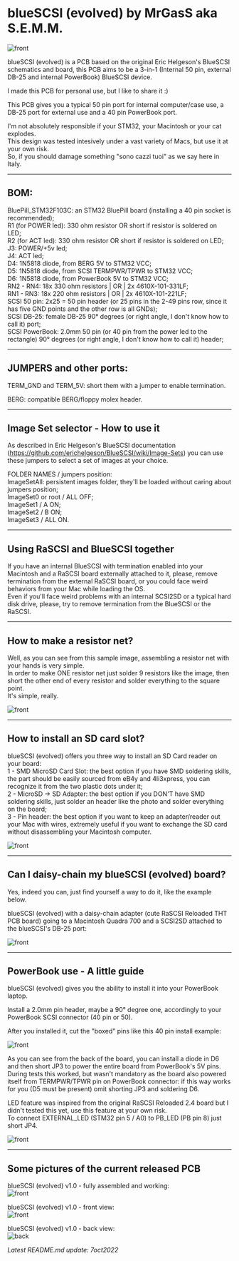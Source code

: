 # **blueSCSI (evolved) by MrGasS aka S.E.M.M.**  
  
![front](pictures/bluescsi-evolved-blacklogo7ott22.png)  
  
blueSCSI (evolved) is a PCB based on the original Eric Helgeson's BlueSCSI schematics and board, this PCB aims to be a 3-in-1 (Internal 50 pin, external DB-25 and internal PowerBook) BlueSCSI device.  
  
I made this PCB for personal use, but I like to share it :)  
  
This PCB gives you a typical 50 pin port for internal computer/case use, a DB-25 port for external use and a 40 pin PowerBook port.  
  
I'm not absolutely responsible if your STM32, your Macintosh or your cat explodes.  
This design was tested intesively under a vast variety of Macs, but use it at your own risk.  
So, if you should damage something "sono cazzi tuoi" as we say here in Italy.  
  
__________________________________________________________________________________________________________  
## **BOM:**  
  
BluePill_STM32F103C: an STM32 BluePill board (installing a 40 pin socket is recommended);  
R1 (for POWER led): 330 ohm resistor OR short if resistor is soldered on LED;  
R2 (for ACT led): 330 ohm resistor OR short if resistor is soldered on LED;  
J3: POWER/+5v led;  
J4: ACT led;  
D4: 1N5818 diode, from BERG 5V to STM32 VCC;   
D5: 1N5818 diode, from SCSI TERMPWR/TPWR to STM32 VCC;   
D6: 1N5818 diode,  from PowerBook 5V to STM32 VCC;   
RN2 - RN4: 18x 330 ohm resistors | OR | 2x 4610X-101-331LF;  
RN1 - RN3: 18x 220 ohm resistors | OR | 2x 4610X-101-221LF;  
SCSI 50 pin: 2x25 = 50 pin header (or 25 pins in the 2-49 pins row, since it has five GND points and the other row is all GNDs);  
SCSI DB-25: female DB-25 90° degrees (or right angle, I don't know how to call it) port;  
SCSI PowerBook: 2.0mm 50 pin (or 40 pin from the power led to the rectangle) 90° degrees (or right angle, I don't know how to call it) header;  
__________________________________________________________________________________________________________  
## **JUMPERS and other ports:**  
  
TERM_GND and TERM_5V: short them with a jumper to enable termination.  
  
BERG: compatible BERG/floppy molex header.  
__________________________________________________________________________________________________________  
## **Image Set selector - How to use it**  
  
As described in Eric Helgeson's BlueSCSI documentation (https://github.com/erichelgeson/BlueSCSI/wiki/Image-Sets) you can use these jumpers to select a set of images at your choice. 
   
FOLDER NAMES / jumpers position:  
ImageSetAll: persistent images folder, they'll be loaded without caring about jumpers position;  
ImageSet0 or root / ALL OFF;  
ImageSet1 / A ON;  
ImageSet2 / B ON;  
ImageSet3 / ALL ON.  
__________________________________________________________________________________________________________  
## **Using RaSCSI and BlueSCSI together**  
  
If you have an internal BlueSCSI with termination enabled into your Macintosh and a RaSCSI board externally attached to it, please, remove termination from the external RaSCSI board, or you could face weird behaviors from your Mac while loading the OS.  
Even if you'll face weird problems with an internal SCSI2SD or a typical hard disk drive, please, try to remove termination from the BlueSCSI or the RaSCSI.  
__________________________________________________________________________________________________________  
## **How to make a resistor net?**  
  
Well, as you can see from this sample image, assembling a resistor net with your hands is very simple.  
In order to make ONE resistor net just solder 9 resistors like the image, then short the other end of every resistor and solder everything to the square point.  
It's simple, really.  

![front](pictures/howtomakeresistornets.png)  
__________________________________________________________________________________________________________  
## **How to install an SD card slot?**  
  
blueSCSI (evolved)  offers you three way to install an SD Card reader on your board:  
1 - SMD MicroSD Card Slot: the best option if you have SMD soldering skills, the part should be easily sourced from eB4y and 4li3xpress, you can recognize it from the two plastic dots under it;  
2 - MicroSD -> SD Adapter: the best option if you DON'T have SMD soldering skills, just solder an header like the photo and solder everything on the board;  
3 - Pin header: the best option if you want to keep an adapter/reader out your Mac with wires, extremely useful if you want to exchange the SD card without disassembling your Macintosh computer.  
  
![front](pictures/three-ways-sd-card-reader.png)  
__________________________________________________________________________________________________________  
## **Can I daisy-chain my blueSCSI (evolved) board?**  
    
Yes, indeed you can, just find yourself a way to do it, like the example below.  
  
blueSCSI (evolved) with a daisy-chain adapter (cute RaSCSI Reloaded THT PCB board) going to a Macintosh Quadra 700 and a SCSI2SD attached to the blueSCSI's DB-25 port:  
  
![front](pictures/bluescsi-evolved-daisy-chaining.png)  
__________________________________________________________________________________________________________  
## **PowerBook use - A little guide**  
  
blueSCSI (evolved) gives you the ability to install it into your PowerBook laptop.  
  
Install a 2.0mm pin header, maybe a 90° degree one, accordingly to your PowerBook SCSI connector (40 pin or 50).  
  
After you installed it, cut the "boxed" pins like this 40 pin install example:  

![front](pictures/bluescsi-Powerbook-CUT-THIS-PIN.png)  
  
As you can see from the back of the board, you can install a diode in D6 and then short JP3 to power the entire board from PowerBook's 5V pins.  
During tests this worked, but wasn't mandatory as the board also powered itself from TERMPWR/TPWR pin on PowerBook connector: if this way works for you (D5 must be present) omit shorting JP3 and soldering D6.  
  
LED feature was inspired from the original RaSCSI Reloaded 2.4 board but I didn't tested this yet, use this feature at your own risk.  
To connect EXTERNAL_LED (STM32 pin 5 / A0) to PB_LED (PB pin 8) just short JP4.    
  
![front](pictures/bluescsi-powerbook-header-back.png)  
__________________________________________________________________________________________________________  
## **Some pictures of the current released PCB**  
  
blueSCSI (evolved) v1.0 - fully assembled and working:  
![front](pictures/blueSCSI-evolved-v1-fully-assembled.png)  
  
blueSCSI (evolved) v1.0 - front view:  
![front](pictures/blueSCSI-evolved-v1-0-FRONT.png)  
  
blueSCSI (evolved) v1.0 - back view:  
![back](pictures/blueSCSI-evolved-v1-0-BACK.png)  
  
*Latest README.md update: 7oct2022*  

